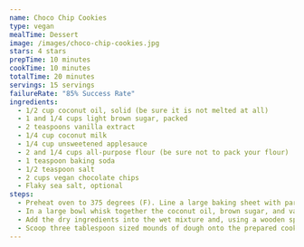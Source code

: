 ```yaml
---
name: Choco Chip Cookies
type: vegan
mealTime: Dessert
image: /images/choco-chip-cookies.jpg
stars: 4 stars
prepTime: 10 minutes
cookTime: 10 minutes
totalTime: 20 minutes
servings: 15 servings
failureRate: "85% Success Rate"
ingredients:
  - 1/2 cup coconut oil, solid (be sure it is not melted at all)
  - 1 and 1/4 cups light brown sugar, packed
  - 2 teaspoons vanilla extract
  - 1/4 cup coconut milk
  - 1/4 cup unsweetened applesauce
  - 2 and 1/4 cups all-purpose flour (be sure not to pack your flour)
  - 1 teaspoon baking soda
  - 1/2 teaspoon salt
  - 2 cups vegan chocolate chips
  - Flaky sea salt, optional
steps:
  - Preheat oven to 375 degrees (F). Line a large baking sheet with parchment paper; set aside.
  - In a large bowl whisk together the coconut oil, brown sugar, and vanilla, beating until well combined. Add in the coconut milk and applesauce and whisk until well combined; set aside. In a separate bowl combine the flour, baking soda, and salt; whisk well to combine.
  - Add the dry ingredients into the wet mixture and, using a wooden spoon or very sturdy spatula, stir until ingredients are combined. The batter will be very thick! Fold in 1 and 3/4 cups of the chocolate chips.
  - Scoop three tablespoon sized mounds of dough onto the prepared cookie sheet, leaving a few inches between each cookies for spreading. Bake for 9 to 10 minutes, or until the edges are golden and the centers have set. Press remaining chocolate chips on top of warm cookies, and sprinkle with sea salt, if using. Cool cookies on the baking sheet for 15 minutes before transferring them to a cooling rack.
---
```


